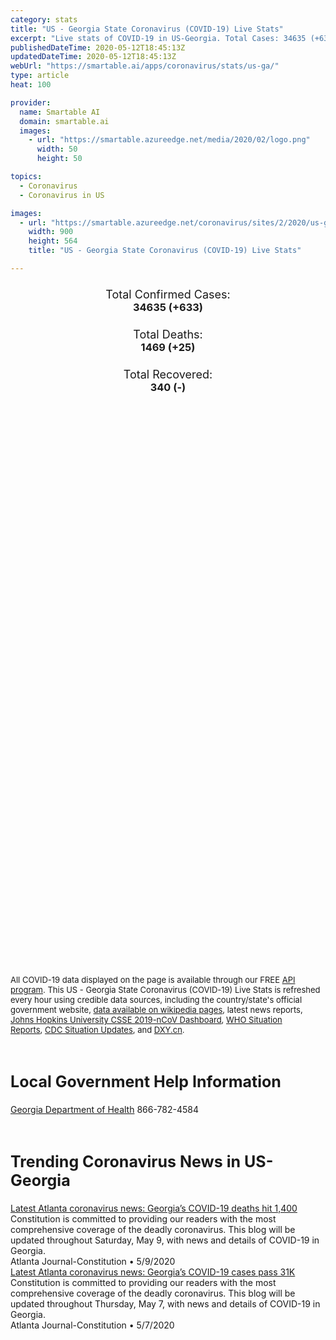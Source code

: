 ```yaml
---
category: stats
title: "US - Georgia State Coronavirus (COVID-19) Live Stats"
excerpt: "Live stats of COVID-19 in US-Georgia. Total Cases: 34635 (+633), Deaths: 1469 (+25), Recoveries: 340(-)."
publishedDateTime: 2020-05-12T18:45:13Z
updatedDateTime: 2020-05-12T18:45:13Z
webUrl: "https://smartable.ai/apps/coronavirus/stats/us-ga/"
type: article
heat: 100

provider:
  name: Smartable AI
  domain: smartable.ai
  images:
    - url: "https://smartable.azureedge.net/media/2020/02/logo.png"
      width: 50
      height: 50

topics:
  - Coronavirus
  - Coronavirus in US

images:
  - url: "https://smartable.azureedge.net/coronavirus/sites/2/2020/us-ga.jpg"
    width: 900
    height: 564
    title: "US - Georgia State Coronavirus (COVID-19) Live Stats"

---
```

<div class="total-stats" style="text-align: center;">
    <h3>
	    <div style="font-size: 18px; font-weight: 400;">Total Confirmed Cases:</div>
	    34635 (<span class='red'>+633</span>)
    </h3>
    <h3>
	    <div style="font-size: 18px; font-weight: 400;">Total Deaths:</div>
	    1469 (<span class='red'>+25</span>)
    </h3>
    <h3>
	    <div style="font-size: 18px; font-weight: 400;">Total Recovered:</div>
	    340 (-)
    </h3>
</div>

<script type="text/javascript" src="https://www.gstatic.com/charts/loader.js"></script>

<div id="time_series_chart" style="width: 100%; height: 400px;"></div>
<script type="text/javascript">
  google.charts.load('current', {'packages':['corechart']});
  google.charts.setOnLoadCallback(drawChart);
  function drawChart() {
    var data = google.visualization.arrayToDataTable([
      ['Date', 'Total Cases', 'Total Deaths', 'Total Recovered'],
      ['1/22/2020', 0, 0, 0],['1/23/2020', 0, 0, 0],['1/24/2020', 0, 0, 0],['1/25/2020', 0, 0, 0],['1/26/2020', 0, 0, 0],['1/27/2020', 0, 0, 0],['1/28/2020', 0, 0, 0],['1/29/2020', 0, 0, 0],['1/30/2020', 0, 0, 0],['1/31/2020', 0, 0, 0],['2/1/2020', 0, 0, 0],['2/2/2020', 0, 0, 0],['2/3/2020', 0, 0, 0],['2/4/2020', 0, 0, 0],['2/5/2020', 0, 0, 0],['2/6/2020', 0, 0, 0],['2/7/2020', 0, 0, 0],['2/8/2020', 0, 0, 0],['2/9/2020', 0, 0, 0],['2/10/2020', 0, 0, 0],['2/11/2020', 0, 0, 0],['2/12/2020', 0, 0, 0],['2/13/2020', 0, 0, 0],['2/14/2020', 0, 0, 0],['2/15/2020', 0, 0, 0],['2/16/2020', 0, 0, 0],['2/17/2020', 0, 0, 0],['2/18/2020', 0, 0, 0],['2/19/2020', 0, 0, 0],['2/20/2020', 0, 0, 0],['2/21/2020', 0, 0, 0],['2/22/2020', 0, 0, 0],['2/23/2020', 0, 0, 0],['2/24/2020', 0, 0, 0],['2/25/2020', 0, 0, 0],['2/26/2020', 0, 0, 0],['2/27/2020', 0, 0, 0],['2/28/2020', 0, 0, 0],['2/29/2020', 0, 0, 0],['3/1/2020', 0, 0, 0],['3/2/2020', 0, 0, 0],['3/3/2020', 2, 0, 0],['3/4/2020', 2, 0, 0],['3/5/2020', 2, 0, 0],['3/6/2020', 3, 0, 0],['3/7/2020', 5, 0, 0],['3/8/2020', 5, 0, 0],['3/9/2020', 10, 0, 0],['3/10/2020', 17, 0, 0],['3/11/2020', 23, 0, 0],['3/12/2020', 37, 1, 0],['3/13/2020', 42, 1, 0],['3/14/2020', 96, 1, 0],['3/15/2020', 112, 1, 0],['3/16/2020', 129, 1, 0],['3/17/2020', 169, 1, 0],['3/18/2020', 200, 3, 0],['3/19/2020', 291, 10, 0],['3/20/2020', 487, 14, 0],['3/21/2020', 557, 20, 0],['3/22/2020', 623, 25, 0],['3/23/2020', 805, 26, 0],['3/24/2020', 1099, 38, 0],['3/25/2020', 1381, 47, 0],['3/26/2020', 1777, 56, 0],['3/27/2020', 2204, 65, 0],['3/28/2020', 2450, 79, 0],['3/29/2020', 2687, 84, 0],['3/30/2020', 3035, 102, 0],['3/31/2020', 4119, 125, 0],['4/1/2020', 4750, 154, 0],['4/2/2020', 5445, 176, 0],['4/3/2020', 5968, 198, 0],['4/4/2020', 6384, 208, 0],['4/5/2020', 6743, 219, 0],['4/6/2020', 7559, 294, 0],['4/7/2020', 9157, 348, 0],['4/8/2020', 10190, 370, 0],['4/9/2020', 10886, 412, 0],['4/10/2020', 11860, 425, 0],['4/11/2020', 12262, 433, 340],['4/12/2020', 12551, 442, 340],['4/13/2020', 13622, 480, 340],['4/14/2020', 14571, 525, 340],['4/15/2020', 15260, 576, 340],['4/16/2020', 16367, 617, 340],['4/17/2020', 17428, 668, 340],['4/18/2020', 17834, 677, 340],['4/19/2020', 18287, 687, 340],['4/20/2020', 19391, 774, 340],['4/21/2020', 20158, 818, 340],['4/22/2020', 21103, 846, 340],['4/23/2020', 21884, 881, 340],['4/24/2020', 23197, 909, 340],['4/25/2020', 23216, 907, 340],['4/26/2020', 23481, 920, 340],['4/27/2020', 24225, 994, 340],['4/28/2020', 24854, 1036, 340],['4/29/2020', 25690, 1100, 340],['4/30/2020', 26264, 1135, 340],['5/1/2020', 27268, 1148, 340],['5/2/2020', 28332, 1180, 340],['5/3/2020', 28671, 1187, 340],['5/4/2020', 29493, 1253, 340],['5/5/2020', 29892, 1302, 340],['5/6/2020', 30740, 1335, 340],['5/7/2020', 31580, 1362, 340],['5/8/2020', 32178, 1406, 340],['5/9/2020', 32582, 1414, 340],['5/10/2020', 33508, 1415, 340],['5/11/2020', 34002, 1444, 340],['5/12/2020', 34635, 1469, 340],
    ]);
    var options = {
      curveType: 'none',
      chartArea: {'width': '80%', 'height': '80%'},
      legend: { position: 'top' },
      lineWidth: 5,
      colors: ['#f60109', '#444444', '#81B71F']
    };
    var chart = new google.visualization.LineChart(document.getElementById('time_series_chart'));
    chart.draw(data, options);
  }
</script>

<div id="geo_chart" style="width: 100%; height: 500px;"></div>
<script type="text/javascript">
  google.charts.load('current', {
    'packages':['geochart'],
    'mapsApiKey': 'AIzaSyDk1HhVhLaveyKrUhhHZ5YwzIpEcbdal6U'
  });
  google.charts.setOnLoadCallback(drawRegionsMap);
  function drawRegionsMap() {
    var data = google.visualization.arrayToDataTable([
      ['LATITUDE', 'LONGITUDE', 'DESCRIPTION', 'Total Cases', 'Total Deaths'],
      [31.7642, -82.3508, "Appling", 94, 10],[31.5441, -82.4145, "Bacon", 45, 1],[31.3172, -84.3376, "Baker", 33, 2],[33.0523, -83.244, "Baldwin", 275, 13],[34.3095, -83.6381, "Banks", 38, 0],[33.9917, -83.7218, "Barrow", 197, 6],[34.266, 84.8151, "Bartow", 366, 33],[31.7135, -83.2515, "Ben Hill", 40, 0],[31.0729, -83.196, "Berrien", 19, 0],[32.8065, -83.6974, "Bibb", 384, 15],[30.9433, -83.5003, "Brooks", 64, 7],[31.9012, -81.3126, "Bryan", 60, 4],[32.5383, -81.9297, "Bulloch", 44, 2],[33.0909, -82.0146, "Burke", 110, 4],[33.2524, -83.903, "Butts", 189, 17],[31.4847, -84.5133, "Calhoun", 117, 5],[30.7985, -81.5628, "Camden", 37, 1],[32.3958, -82.0621, "Candler", 10, 0],[33.7305, -84.917, "Carroll", 397, 19],[34.9318, -85.246, "Catoosa", 58, 0],[30.7917, -82.0843, "Charlton", 17, 1],[32.1043, -81.2568, "Chatham", 319, 13],[32.347, -84.787, "Chattahoochee", 15, 0],[34.4835, -85.4776, "Chattooga", 16, 2],[34.2515, -84.4803, "Cherokee", 624, 18],[33.9666, -83.2815, "Clarke", 188, 13],[33.4773, -84.36, "Clayton", 946, 35],[30.6881, -82.5721, "Clinch", 30, 0],[33.8999, -84.5641, "Cobb", 2220, 121],[31.6248, -82.8877, "Coffee", 182, 10],[31.0683, -83.6236, "Colquitt", 213, 10],[33.4262, -82.3127, "Columbia", 185, 5],[31.0466, -83.3906, "Cook", 33, 3],[33.326, -84.6371, "Coweta", 279, 4],[31.9563, -83.7695, "Crisp", 186, 7],[34.4362, -84.1252, "Dawson", 81, 1],[30.8756, -84.4312, "Decatur", 109, 3],[33.7956, -84.2279, "DeKalb", 2561, 72],[32.1973, -83.1712, "Dodge", 34, 1],[32.1956, -83.7596, "Dooly", 147, 13],[31.4756, -84.101, "Dougherty", 1609, 128],[33.7811, -84.6486, "Douglas", 417, 12],[31.2988, -84.717, "Early", 227, 27],[32.3641, -81.3078, "Effingham", 39, 1],[34.8749, -84.2442, "Fannin", 34, 1],[33.4502, -84.4803, "Fayette", 201, 12],[37.5455, -82.7779, "Floyd", 159, 12],[34.2829, 85.2308, "Floyed", 1, 0],[34.2064, -84.1337, "Forsyth", 397, 10],[34.4953, -83.0975, "Franklin", 28, 1],[33.8034, -84.3963, "Fulton", 3525, 147],[34.6911, -84.484, "Gilmer", 100, 0],[31.145, -81.474, "Glynn", 74, 1],[34.4379, -84.6999, "Gordon", 124, 16],[33.6177, -83.0756, "Greene", 57, 5],[33.9191, -84.0167, "Gwinnett", 2487, 96],[34.5648, -83.5424, "Habersham", 386, 16],[34.3956, -83.6655, "Hall", 2050, 29],[33.7335, -85.2859, "Haralson", 33, 2],[32.7647, -84.8752, "Harris", 68, 2],[34.2859, -83.1097, "Hart", 18, 0],[33.3689, -85.1037, "Heard", 16, 1],[33.4399, -84.1508, "Henry", 614, 15],[32.6341, -83.6854, "Houston", 286, 15],[31.5987, -83.2499, "Irwin", 22, 1],[34.0933, -83.7617, "Jackson", 124, 3],[33.4007, -83.5884, "Jasper", 26, 0],[32.9149, -81.949, "Jenkins", 18, 1],[33.002, -83.5374, "Jones", 31, 0],[33.0508, -84.1527, "Lamar", 40, 2],[32.3835, -82.9917, "Laurens", 82, 1],[31.8128, 84.1435, "Lee", 340, 22],[31.7715, -81.6216, "Liberty", 44, 0],[33.7931, -82.4776, "Lincoln", 12, 0],[31.7096, -81.7457, "Long", 5, 0],[30.86, 83.2934, "Lowndes", 188, 4],[34.5302, -83.9796, "Lumpkin", 76, 2],[32.2997, -84.0246, "Macon", 85, 5],[34.1727, -83.293, "Madison", 29, 1],[32.887, -84.6781, "Meriwether", 66, 1],[31.1017, -84.6848, "Miller", 34, 0],[31.3804, -84.1592, "Mitchell", 353, 33],[33.0347, -83.938, "Monroe", 37, 4],[33.7378, -83.5149, "Morgan", 33, 0],[34.8282, -84.7657, "Murray", 50, 1],[32.51, -84.8771, "Muscogee", 384, 15],[33.5739, -83.894, "Newton", 260, 8],[33.9474, -83.5334, "Oconee", 67, 0],[33.8771, -84.771, "Paulding", 228, 10],[32.5522, -83.8817, "Peach", 64, 2],[34.5279, -84.4939, "Pickens", 35, 2],[31.4088, -82.1132, "Pierce", 67, 4],[33.0918, -84.4385, "Pike", 45, 2],[34.0132, -85.1479, "Polk", 66, 0],[32.2964, -83.4814, "Pulaski", 35, 1],[31.6717, -84.8903, "Randolph", 169, 21],[33.2906, -82.0994, "Richmond", 456, 16],[33.6645, -83.9967, "Rockdale", 244, 7],[32.238, -84.3089, "Schley", 16, 1],[31.0404, -84.8792, "Seminole", 36, 2],[33.2418, -84.2747, "Spalding", 237, 12],[34.5027, -83.1967, "Stephens", 92, 1],[32.0736, -84.2249, "Sumter", 401, 33],[32.2806, -82.1387, "Tattnall", 10, 0],[32.5982, -84.3786, "Taylor", 21, 2],[32.0635, -82.8968, "Telfair", 28, 0],[31.7199, -84.3477, "Terrell", 198, 23],[30.8394, -83.9783, "Thomas", 253, 26],[31.3389, -83.5949, "Tift", 159, 6],[32.1713, -82.3298, "Toombs", 41, 4],[33.1674, -84.9027, "Troup", 192, 5],[31.671, -83.6354, "Turner", 78, 12],[32.606, -83.246, "Twiggs", 8, 0],[32.9369, -84.3405, "Upson", 251, 24],[33.7455, -83.8502, "Walton", 152, 7],[31.2406, -82.3411, "Ware", 165, 13],[33.4626, -82.7055, "Warren", 15, 0],[32.9827, -82.8089, "Washington", 63, 2],[32.1469, -82.7798, "Wheeler", 5, 0],[34.6437, -83.7411, "White", 88, 2],[34.8497, -85.0395, "Whitfield", 165, 6],[33.8674, -82.742, "Wilkes", 27, 0],[31.5103, -83.7368, "Worth", 184, 13],[32.3875, -83.3523, "Bleckley", 29, 0],[31.5198, -84.8691, "Clay", 27, 3],[31.7221, -82.6967, "Jeff Davis", 24, 1],[33.1934, -82.5287, "Jefferson", 17, 1],[32.7265, -82.7197, "Johnson", 67, 2],[32.5789, -84.5516, "Talbot", 27, 1],[34.8741, -85.5096, "Dade", 17, 1],[34.9196, -83.3854, "Rabun", 14, 1],[30.8845, -84.3247, "Grady", 87, 4],[33.9103, -83.218, "Oglethorpe", 56, 4],[32.5214, -81.5331, "Screven", 17, 1],[32.0487, -84.798, "Stewart", 34, 0],[32.1084, -83.5029, "Wilcox", 95, 12],[32.8866, -83.3349, "Wilkinson", 41, 3],[32.5306, -82.592, "Emanuel", 24, 1],[34.9296, -85.294, "Walker", 67, 0],[33.2616, -83.2679, "Putnam", 59, 6],[34.8761, -83.9548, "Union", 35, 2],[31.041, -83.0748, "Lanier", 11, 2],[34.2051, -83.0309, "Elbert", 42, 0],[32.3188, -84.5177, "Marion", 42, 1],[34.9789, -83.554, "Towns", 22, 1],[31.6666, -82.0269, "Wayne", 13, 0],[32.7232, -83.996, "Crawford", 19, 0],[31.2065, -81.9814, "Brantley", 26, 2],[32.3782, -82.5945, "Treutlen", 5, 0],[31.3358, -83.0446, "Atkinson", 20, 1],[33.2767, -82.9704, "Hancock", 132, 4],[32.1882, -82.5699, "Montgomery", 5, 0],[32.1613, -81.9093, "Evans", 5, 0],[31.8485969, -84.981754, "Quitman", 8, 1],[33.7956441, -84.2278796, "Out of GA", 1554, 24],[30.7503289, -82.9501558, "Echols", 7, 0],[32.0129889, -84.564147, "Webster", 11, 2],[33.5258626, -82.5185837, "McDuffie", 51, 4],[31.4748147, -81.3839326, "McIntosh", 7, 0],[33.5697878, -82.8855961, "Taliaferro", 1, 0],[33.2422994, -82.6267345, "Glascock", 1, 1],
    ]);
    var options = {
      backgroundColor: {fill:'transparent',stroke:'#FFF' ,strokeWidth:0 }, 
      displayMode: 'markers',
      region: 'US-GA', 
      resolution: 'metros',
      colorAxis: {colors: ['#F27D81', '#f60109']},
      sizeAxis: {minSize:3,  maxSize:12},
    };
    var chart = new google.visualization.GeoChart(document.getElementById('geo_chart'));
    chart.draw(data, options);
  };
</script>

<div id="geo_table"></div>
<script type="text/javascript">
  google.charts.load('current', {'packages':['table']});
  google.charts.setOnLoadCallback(drawTable);
  function drawTable() {
    var data = new google.visualization.DataTable();
    data.addColumn('string', 'Location');
    data.addColumn('number', 'Total Cases');
    data.addColumn('number', 'New Cases');
    data.addColumn('number', 'Active Cases');
    data.addColumn('number', 'Total Deaths');
    data.addColumn('number', 'New Deaths');
    data.addColumn('number', 'Total Recovered');
    data.addRows([
      [{v:"Appling", f:"Appling"}, 94, 1, 84, 10, 0, 0],[{v:"Bacon", f:"Bacon"}, 45, 2, 44, 1, 0, 0],[{v:"Baker", f:"Baker"}, 33, 0, 31, 2, 0, 0],[{v:"Baldwin", f:"Baldwin"}, 275, 0, 262, 13, 0, 0],[{v:"Banks", f:"Banks"}, 38, 2, 38, 0, 0, 0],[{v:"Barrow", f:"Barrow"}, 197, 0, 191, 6, 0, 0],[{v:"Bartow", f:"Bartow"}, 366, 2, 333, 33, 0, 0],[{v:"Ben Hill", f:"Ben Hill"}, 40, 0, 40, 0, 0, 0],[{v:"Berrien", f:"Berrien"}, 19, 0, 19, 0, 0, 0],[{v:"Bibb", f:"Bibb"}, 384, 0, 369, 15, 0, 0],[{v:"Brooks", f:"Brooks"}, 64, 0, 57, 7, 0, 0],[{v:"Bryan", f:"Bryan"}, 60, 0, 56, 4, 0, 0],[{v:"Bulloch", f:"Bulloch"}, 44, 0, 42, 2, 0, 0],[{v:"Burke", f:"Burke"}, 110, 1, 106, 4, 0, 0],[{v:"Butts", f:"Butts"}, 189, 0, 172, 17, 0, 0],[{v:"Calhoun", f:"Calhoun"}, 117, 0, 112, 5, 0, 0],[{v:"Camden", f:"Camden"}, 37, 0, 36, 1, 0, 0],[{v:"Candler", f:"Candler"}, 10, 1, 10, 0, 0, 0],[{v:"Carroll", f:"Carroll"}, 397, 2, 378, 19, 2, 0],[{v:"Catoosa", f:"Catoosa"}, 58, 3, 58, 0, 0, 0],[{v:"Charlton", f:"Charlton"}, 17, 0, 16, 1, 1, 0],[{v:"Chatham", f:"Chatham"}, 319, 8, 306, 13, 0, 0],[{v:"Chattahoochee", f:"Chattahoochee"}, 15, 1, 15, 0, 0, 0],[{v:"Chattooga", f:"Chattooga"}, 16, 0, 14, 2, 0, 0],[{v:"Cherokee", f:"Cherokee"}, 624, 3, 606, 18, 0, 0],[{v:"Clarke", f:"Clarke"}, 188, 0, 175, 13, 0, 0],[{v:"Clayton", f:"Clayton"}, 946, 2, 911, 35, 1, 0],[{v:"Clinch", f:"Clinch"}, 30, 1, 30, 0, 0, 0],[{v:"Cobb", f:"Cobb"}, 2220, 34, 2099, 121, 3, 0],[{v:"Coffee", f:"Coffee"}, 182, 5, 172, 10, 0, 0],[{v:"Colquitt", f:"Colquitt"}, 213, 3, 203, 10, 0, 0],[{v:"Columbia", f:"Columbia"}, 185, 2, 180, 5, 0, 0],[{v:"Cook", f:"Cook"}, 33, 1, 30, 3, 2, 0],[{v:"Coweta", f:"Coweta"}, 279, 1, 275, 4, 0, 0],[{v:"Crisp", f:"Crisp"}, 186, 1, 179, 7, 1, 0],[{v:"Dawson", f:"Dawson"}, 81, 0, 80, 1, 0, 0],[{v:"Decatur", f:"Decatur"}, 109, 0, 106, 3, 1, 0],[{v:"DeKalb", f:"DeKalb"}, 2561, 6, 2489, 72, 1, 0],[{v:"Dodge", f:"Dodge"}, 34, 0, 33, 1, 0, 0],[{v:"Dooly", f:"Dooly"}, 147, 1, 134, 13, 0, 0],[{v:"Dougherty", f:"Dougherty"}, 1609, 0, 1141, 128, 0, 340],[{v:"Douglas", f:"Douglas"}, 417, 0, 405, 12, 0, 0],[{v:"Early", f:"Early"}, 227, 1, 200, 27, 0, 0],[{v:"Effingham", f:"Effingham"}, 39, 1, 38, 1, 0, 0],[{v:"Fannin", f:"Fannin"}, 34, 0, 33, 1, 0, 0],[{v:"Fayette", f:"Fayette"}, 201, 0, 189, 12, 0, 0],[{v:"Floyd", f:"Floyd"}, 159, 1, 147, 12, 0, 0],[{v:"Floyed", f:"Floyed"}, 1, 0, 1, 0, 0, 0],[{v:"Forsyth", f:"Forsyth"}, 397, 6, 387, 10, 0, 0],[{v:"Franklin", f:"Franklin"}, 28, 2, 27, 1, 0, 0],[{v:"Fulton", f:"Fulton"}, 3525, 9, 3378, 147, 2, 0],[{v:"Gilmer", f:"Gilmer"}, 100, 2, 100, 0, 0, 0],[{v:"Glynn", f:"Glynn"}, 74, 1, 73, 1, 0, 0],[{v:"Gordon", f:"Gordon"}, 124, 0, 108, 16, 0, 0],[{v:"Greene", f:"Greene"}, 57, 0, 52, 5, 0, 0],[{v:"Gwinnett", f:"Gwinnett"}, 2487, 12, 2391, 96, 4, 0],[{v:"Habersham", f:"Habersham"}, 386, 0, 370, 16, 0, 0],[{v:"Hall", f:"Hall"}, 2050, 11, 2021, 29, 0, 0],[{v:"Haralson", f:"Haralson"}, 33, 1, 31, 2, 0, 0],[{v:"Harris", f:"Harris"}, 68, 1, 66, 2, 0, 0],[{v:"Hart", f:"Hart"}, 18, 0, 18, 0, 0, 0],[{v:"Heard", f:"Heard"}, 16, 1, 15, 1, 0, 0],[{v:"Henry", f:"Henry"}, 614, 4, 599, 15, 1, 0],[{v:"Houston", f:"Houston"}, 286, 0, 271, 15, 0, 0],[{v:"Irwin", f:"Irwin"}, 22, 0, 21, 1, 0, 0],[{v:"Jackson", f:"Jackson"}, 124, 0, 121, 3, 0, 0],[{v:"Jasper", f:"Jasper"}, 26, 0, 26, 0, 0, 0],[{v:"Jenkins", f:"Jenkins"}, 18, 1, 17, 1, 0, 0],[{v:"Jones", f:"Jones"}, 31, 0, 31, 0, 0, 0],[{v:"Lamar", f:"Lamar"}, 40, 0, 38, 2, 0, 0],[{v:"Laurens", f:"Laurens"}, 82, 0, 81, 1, 0, 0],[{v:"Lee", f:"Lee"}, 340, 0, 318, 22, 0, 0],[{v:"Liberty", f:"Liberty"}, 44, 0, 44, 0, 0, 0],[{v:"Lincoln", f:"Lincoln"}, 12, 0, 12, 0, 0, 0],[{v:"Long", f:"Long"}, 5, 0, 5, 0, 0, 0],[{v:"Lowndes", f:"Lowndes"}, 188, 3, 184, 4, 0, 0],[{v:"Lumpkin", f:"Lumpkin"}, 76, 0, 74, 2, 0, 0],[{v:"Macon", f:"Macon"}, 85, 0, 80, 5, 1, 0],[{v:"Madison", f:"Madison"}, 29, 0, 28, 1, 0, 0],[{v:"Meriwether", f:"Meriwether"}, 66, 0, 65, 1, 0, 0],[{v:"Miller", f:"Miller"}, 34, 0, 34, 0, 0, 0],[{v:"Mitchell", f:"Mitchell"}, 353, 1, 320, 33, 0, 0],[{v:"Monroe", f:"Monroe"}, 37, 2, 33, 4, 0, 0],[{v:"Morgan", f:"Morgan"}, 33, 0, 33, 0, 0, 0],[{v:"Murray", f:"Murray"}, 50, 3, 49, 1, 0, 0],[{v:"Muscogee", f:"Muscogee"}, 384, 7, 369, 15, 1, 0],[{v:"Newton", f:"Newton"}, 260, 0, 252, 8, 0, 0],[{v:"Oconee", f:"Oconee"}, 67, 0, 67, 0, 0, 0],[{v:"Paulding", f:"Paulding"}, 228, 2, 218, 10, 0, 0],[{v:"Peach", f:"Peach"}, 64, 1, 62, 2, 0, 0],[{v:"Pickens", f:"Pickens"}, 35, 2, 33, 2, 0, 0],[{v:"Pierce", f:"Pierce"}, 67, 0, 63, 4, 1, 0],[{v:"Pike", f:"Pike"}, 45, 1, 43, 2, 0, 0],[{v:"Polk", f:"Polk"}, 66, 0, 66, 0, 0, 0],[{v:"Pulaski", f:"Pulaski"}, 35, 0, 34, 1, 0, 0],[{v:"Randolph", f:"Randolph"}, 169, 1, 148, 21, 0, 0],[{v:"Richmond", f:"Richmond"}, 456, 7, 440, 16, 0, 0],[{v:"Rockdale", f:"Rockdale"}, 244, 1, 237, 7, 0, 0],[{v:"Schley", f:"Schley"}, 16, 0, 15, 1, 0, 0],[{v:"Seminole", f:"Seminole"}, 36, 2, 34, 2, 0, 0],[{v:"Spalding", f:"Spalding"}, 237, 0, 225, 12, 1, 0],[{v:"Stephens", f:"Stephens"}, 92, 0, 91, 1, 0, 0],[{v:"Sumter", f:"Sumter"}, 401, 1, 368, 33, 1, 0],[{v:"Tattnall", f:"Tattnall"}, 10, 0, 10, 0, 0, 0],[{v:"Taylor", f:"Taylor"}, 21, 0, 19, 2, 0, 0],[{v:"Telfair", f:"Telfair"}, 28, 0, 28, 0, 0, 0],[{v:"Terrell", f:"Terrell"}, 198, 0, 175, 23, 2, 0],[{v:"Thomas", f:"Thomas"}, 253, 4, 227, 26, 0, 0],[{v:"Tift", f:"Tift"}, 159, 2, 153, 6, 0, 0],[{v:"Toombs", f:"Toombs"}, 41, 1, 37, 4, 1, 0],[{v:"Troup", f:"Troup"}, 192, 2, 187, 5, 0, 0],[{v:"Turner", f:"Turner"}, 78, 0, 66, 12, 0, 0],[{v:"Twiggs", f:"Twiggs"}, 8, 0, 8, 0, 0, 0],[{v:"Upson", f:"Upson"}, 251, 1, 227, 24, 0, 0],[{v:"Walton", f:"Walton"}, 152, 0, 145, 7, 1, 0],[{v:"Ware", f:"Ware"}, 165, 0, 152, 13, 0, 0],[{v:"Warren", f:"Warren"}, 15, 0, 15, 0, 0, 0],[{v:"Washington", f:"Washington"}, 63, 6, 61, 2, 0, 0],[{v:"Wheeler", f:"Wheeler"}, 5, 0, 5, 0, 0, 0],[{v:"White", f:"White"}, 88, 0, 86, 2, 0, 0],[{v:"Whitfield", f:"Whitfield"}, 165, 8, 159, 6, 0, 0],[{v:"Wilkes", f:"Wilkes"}, 27, 0, 27, 0, 0, 0],[{v:"Worth", f:"Worth"}, 184, 1, 171, 13, 0, 0],[{v:"Bleckley", f:"Bleckley"}, 29, 0, 29, 0, 0, 0],[{v:"Clay", f:"Clay"}, 27, 0, 24, 3, 0, 0],[{v:"Jeff Davis", f:"Jeff Davis"}, 24, 0, 23, 1, 0, 0],[{v:"Jefferson", f:"Jefferson"}, 17, 0, 16, 1, 0, 0],[{v:"Johnson", f:"Johnson"}, 67, 0, 65, 2, 0, 0],[{v:"Talbot", f:"Talbot"}, 27, 0, 26, 1, 0, 0],[{v:"Dade", f:"Dade"}, 17, 0, 16, 1, 0, 0],[{v:"Rabun", f:"Rabun"}, 14, 0, 13, 1, 0, 0],[{v:"Grady", f:"Grady"}, 87, 4, 83, 4, 0, 0],[{v:"Oglethorpe", f:"Oglethorpe"}, 56, 0, 52, 4, 0, 0],[{v:"Screven", f:"Screven"}, 17, 0, 16, 1, 0, 0],[{v:"Stewart", f:"Stewart"}, 34, 0, 34, 0, 0, 0],[{v:"Wilcox", f:"Wilcox"}, 95, 0, 83, 12, 0, 0],[{v:"Wilkinson", f:"Wilkinson"}, 41, 0, 38, 3, 1, 0],[{v:"Emanuel", f:"Emanuel"}, 24, 0, 23, 1, 0, 0],[{v:"Walker", f:"Walker"}, 67, 2, 67, 0, 0, 0],[{v:"Putnam", f:"Putnam"}, 59, 1, 53, 6, 0, 0],[{v:"Union", f:"Union"}, 35, 0, 33, 2, 0, 0],[{v:"Lanier", f:"Lanier"}, 11, 0, 9, 2, 0, 0],[{v:"Elbert", f:"Elbert"}, 42, 0, 42, 0, 0, 0],[{v:"Marion", f:"Marion"}, 42, 0, 41, 1, 0, 0],[{v:"Towns", f:"Towns"}, 22, 0, 21, 1, 0, 0],[{v:"Wayne", f:"Wayne"}, 13, 0, 13, 0, 0, 0],[{v:"Crawford", f:"Crawford"}, 19, 0, 19, 0, 0, 0],[{v:"Brantley", f:"Brantley"}, 26, 0, 24, 2, 0, 0],[{v:"Treutlen", f:"Treutlen"}, 5, 0, 5, 0, 0, 0],[{v:"Atkinson", f:"Atkinson"}, 20, 0, 19, 1, 0, 0],[{v:"Hancock", f:"Hancock"}, 132, 4, 128, 4, 1, 0],[{v:"Montgomery", f:"Montgomery"}, 5, 1, 5, 0, 0, 0],[{v:"Evans", f:"Evans"}, 5, 0, 5, 0, 0, 0],[{v:"Quitman", f:"Quitman"}, 8, 0, 7, 1, 0, 0],[{v:"Out of GA", f:"Out of GA"}, 1554, 0, 1530, 24, 0, 0],[{v:"Echols", f:"Echols"}, 7, 0, 7, 0, 0, 0],[{v:"Webster", f:"Webster"}, 11, 1, 9, 2, 0, 0],[{v:"McDuffie", f:"McDuffie"}, 51, 0, 47, 4, 0, 0],[{v:"McIntosh", f:"McIntosh"}, 7, 0, 7, 0, 0, 0],[{v:"Taliaferro", f:"Taliaferro"}, 1, 0, 1, 0, 0, 0],[{v:"Glascock", f:"Glascock"}, 1, 0, 0, 1, 0, 0],
    ]);
    data.setProperty(0, 0, 'style', 'min-width:100px');
    var table = new google.visualization.Table(document.getElementById('geo_table'));
    table.draw(data, {allowHtml: true, sortColumn: 2, sortAscending: false, width: '660px', height: '100%'});
  }
</script>

<span style="font-size: 13px">All COVID-19 data displayed on the page is available through our FREE <a href="https://developer.smartable.ai">API program</a>. This US - Georgia State Coronavirus (COVID-19) Live Stats is refreshed every hour using credible data sources, including the country/state's official government website, <a href="https://en.wikipedia.org/wiki/2019%E2%80%9320_coronavirus_pandemic" target="_blank">data available on wikipedia pages</a>, latest news reports, <a href="https://systems.jhu.edu/research/public-health/ncov/" target="_blank">Johns Hopkins University CSSE 2019-nCoV Dashboard</a>, <a href="https://www.who.int/emergencies/diseases/novel-coronavirus-2019/situation-reports" target="_blank">WHO Situation Reports</a>, <a href="https://www.cdc.gov/coronavirus/2019-ncov/index.html" target="_blank">CDC Situation Updates</a>, and <a href="https://ncov.dxy.cn/ncovh5/view/pneumonia" target="_blank">DXY.cn</a>.</span>

<h2 id="news" class="center" style="margin-top: 60px; font-size: 25px;">Local Government Help Information</h2>
<div class="info center">
<a href="https://dph.georgia.gov/" target="_blank">Georgia Department of Health</a> 866-782-4584
</div>
<h2 id="news" class="center" style="margin-top: 60px; font-size: 25px;">Trending Coronavirus News in US-Georgia</h2>
<div class="row">
<div class="col-md-6 col-sm-12">
  <div class="content-card">
	<a href="https://www.ajc.com/news/latest-atlanta-coronavirus-news-georgia-deaths-close-500/3uKLG9K7aYKCDN0LwwQKKP/"><div class="card-image" style="background-image: url(https://www.ajc.com/rf/image_medium/Pub/p11/AJC/2020/04/11/Videos/4883122.vpx)"></div></a>
	<div class="content">
		<div class="card-title"><a href="https://www.ajc.com/news/latest-atlanta-coronavirus-news-georgia-deaths-close-500/3uKLG9K7aYKCDN0LwwQKKP/">Latest Atlanta coronavirus news: Georgia’s COVID-19 deaths hit 1,400</a></div>
		<div class="card-excerpt">Constitution is committed to providing our readers with the most comprehensive coverage of the deadly coronavirus. This blog will be updated throughout Saturday, May 9, with news and details of COVID-19 in Georgia.</div>
		<div class="card-meta">
			<span class="card-provider">Atlanta Journal-Constitution</span> • <span class="card-date">5/9/2020</span>
		</div>
	</div>
  </div>
</div>
<div class="col-md-6 col-sm-12">
  <div class="content-card">
	<a href="https://www.ajc.com/news/latest-atlanta-coronavirus-news-georgia-deaths-close-500/3uKLG9K7aYKCDN0LwwQKKP/"><div class="card-image" style="background-image: url(https://www.ajc.com/rf/image_medium/Pub/p11/AJC/2020/04/11/Videos/4883122.vpx)"></div></a>
	<div class="content">
		<div class="card-title"><a href="https://www.ajc.com/news/latest-atlanta-coronavirus-news-georgia-deaths-close-500/3uKLG9K7aYKCDN0LwwQKKP/">Latest Atlanta coronavirus news: Georgia’s COVID-19 cases pass 31K</a></div>
		<div class="card-excerpt">Constitution is committed to providing our readers with the most comprehensive coverage of the deadly coronavirus. This blog will be updated throughout Thursday, May 7, with news and details of COVID-19 in Georgia.</div>
		<div class="card-meta">
			<span class="card-provider">Atlanta Journal-Constitution</span> • <span class="card-date">5/7/2020</span>
		</div>
	</div>
  </div>
</div>

</div>

